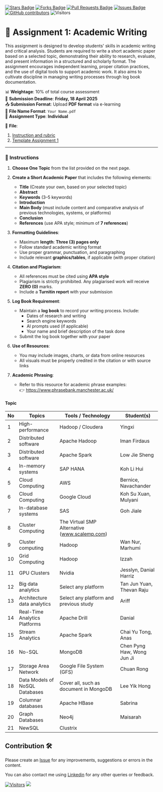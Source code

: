 <a href="https://github.com/drshahizan/HPDP/stargazers"><img src="https://img.shields.io/github/stars/drshahizan/HPDP" alt="Stars Badge"/></a>
<a href="https://github.com/drshahizan/HPDP/network/members"><img src="https://img.shields.io/github/forks/drshahizan/HPDP" alt="Forks Badge"/></a>
<a href="https://github.com/drshahizan/HPDP/pulls"><img src="https://img.shields.io/github/issues-pr/drshahizan/HPDP" alt="Pull Requests Badge"/></a>
<a href="https://github.com/drshahizan/HPDP/issues"><img src="https://img.shields.io/github/issues/drshahizan/HPDP" alt="Issues Badge"/></a>
<a href="https://github.com/drshahizan/HPDP/graphs/contributors"><img alt="GitHub contributors" src="https://img.shields.io/github/contributors/drshahizan/HPDP?color=2b9348"></a>
![Visitors](https://api.visitorbadge.io/api/visitors?path=https%3A%2F%2Fgithub.com%2Fdrshahizan%2FHPDP&labelColor=%23d9e3f0&countColor=%23697689&style=flat)

# 📘 Assignment 1: Academic Writing

This assignment is designed to develop students' skills in academic writing and critical analysis. Students are required to write a short academic paper based on a selected topic, demonstrating their ability to research, evaluate, and present information in a structured and scholarly format. The assignment encourages independent learning, proper citation practices, and the use of digital tools to support academic work. It also aims to cultivate discipline in managing writing processes through log book documentation.

📊 **Weightage**: 10% of total course assessment  
📅 **Submission Deadline**: **Friday, 18 April 2025**  
📤 **Submission Format**: Upload **PDF format** via e-learning  
📝 **File Name Format**: `Your Name.pdf`  
👤 **Assignment Type**: **Individual**

📎 **File**:
1. [Instruction and rubric](Assignment%201%20AW.pdf)
2. [Template Assignment 1](Format%20Assigment%201.docx)

---

### 📌 **Instructions**

1. **Choose One Topic** from the list provided on the next page.
2. **Create a Short Academic Paper** that includes the following elements:
   - **Title** (Create your own, based on your selected topic)
   - **Abstract**
   - **Keywords** (3–5 keywords)
   - **Introduction**
   - **Main Body** (must include content and comparative analysis of previous technologies, systems, or platforms)
   - **Conclusion**
   - **References** (use APA style; minimum of **7 references**)

3. **Formatting Guidelines**:
   - Maximum **length**: **Three (3) pages only**
   - Follow standard academic writing format
   - Use proper grammar, punctuation, and paragraphing
   - Include relevant **graphics/tables**, if applicable (with proper citation)

4. **Citation and Plagiarism**:
   - All references must be cited using **APA style**
   - Plagiarism is strictly prohibited. Any plagiarised work will receive **ZERO (0)** marks.
   - Include a **Turnitin report** with your submission

5. **Log Book Requirement**:
   - Maintain a **log book** to record your writing process. Include:
     - Dates of research and writing
     - Search engine keywords
     - AI prompts used (if applicable)
     - Your name and brief description of the task done
   - Submit the log book together with your paper

6. **Use of Resources**:
   - You may include images, charts, or data from online resources
   - All visuals must be properly credited in the citation or with source links

7. **Academic Phrasing**:
   - Refer to this resource for academic phrase examples:  
     👉 https://www.phrasebank.manchester.ac.uk/

#### Topic

| No | Topics                              | Tools / Technology                                  | Student(s)                                      |
|----|-------------------------------------|-----------------------------------------------------|--------------------------------------------------|
| 1  | High-performance                    | Hadoop / Cloudera                                   | Yingxi                                           |
| 2  | Distributed software                | Apache Hadoop                                       | Iman Firdaus                                     |
| 3  | Distributed software                | Apache Spark                                        | Low Jie Sheng                                                 |
| 4  | In-memory systems                   | SAP HANA                                            | Koh Li Hui                                       |
| 5  | Cloud Computing                     | AWS                                                 | Bernice, Navachander                             |
| 6  | Cloud Computing                     | Google Cloud                                        | Koh Su Xuan, Mulyani                             |
| 7  | In-database systems                 | SAS                                                 | Goh Jiale                                        |
| 8  | Cluster Computing                   | The Virtual SMP Alternative (www.scalemp.com)       |                                                  |
| 9  | Cluster computing                   | Hadoop                                              | Wan Nur, Marhumi                                 |
| 10 | Grid Computing                      | Hadoop                                              | Izzah                                            |
| 11 | GPU Clusters                        | Nvidia                                              | Jesslyn, Danial Harriz                           |
| 12 | Big data analytics                  | Select any platform                                 | Tan Jun Yuan, Thevan Raju                        |
| 13 | Architecture data analytics         | Select any platform and previous study              | Ariff                                                 |
| 14 | Real-Time Analytics Platforms       | Apache Drill                                        | Danial                                           |
| 15 | Stream Analytics                    | Apache Spark                                        | Chai Yu Tong, Anas                               |
| 16 | No-SQL                              | MongoDB                                             | Chen Pyng Haw, Wong Jun Ji                       |
| 17 | Storage Area Network                | Google File System (GFS)                            | Chuan Rong                                       |
| 18 | Data Models of NoSQL Databases      | Cover all, such as document in MongoDB              | Lee Yik Hong                                     |
| 19 | Columnar databases                  | Apache HBase                                        | Sabrina                                          |
| 20 | Graph Databases                     | Neo4j                                               | Maisarah                                         |
| 21 | NewSQL                              | Clustrix                                            |                                                  |

## Contribution 🛠️
Please create an [Issue](https://github.com/drshahizan/HPDP/issues) for any improvements, suggestions or errors in the content.

You can also contact me using [Linkedin](https://www.linkedin.com/in/drshahizan/) for any other queries or feedback.

[![Visitors](https://api.visitorbadge.io/api/visitors?path=https%3A%2F%2Fgithub.com%2Fdrshahizan&labelColor=%23697689&countColor=%23555555&style=plastic)](https://visitorbadge.io/status?path=https%3A%2F%2Fgithub.com%2Fdrshahizan)
![](https://hit.yhype.me/github/profile?user_id=81284918)


